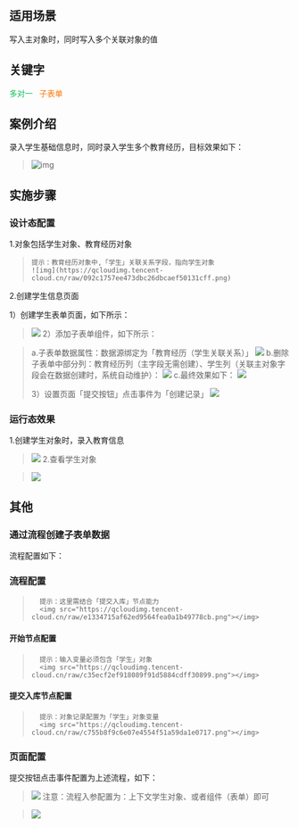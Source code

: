 ## 适用场景

写入主对象时，同时写入多个关联对象的值

## 关键字

<font color ="#0abf5b">多对一&nbsp;&nbsp;</font>
<font color ="#ff7200">子表单</font>

## 案例介绍

录入学生基础信息时，同时录入学生多个教育经历，目标效果如下：

>![img](https://qcloudimg.tencent-cloud.cn/raw/f4de8fcbcc8e81f3700f1f2ca82ee6de.png)
## 实施步骤

### 设计态配置

1.对象包括学生对象、教育经历对象

>     提示：教育经历对象中,「学生」关联关系字段，指向学生对象
>     ![img](https://qcloudimg.tencent-cloud.cn/raw/092c1757ee473dbc26dbcaef50131cff.png)
2.创建学生信息页面

1）创建学生表单页面，如下所示：

> <img src="https://qcloudimg.tencent-cloud.cn/raw/9f89ba07188b79c294869106df9be5bb.png"></img>
2）添加子表单组件，如下所示：

> a.子表单数据属性：数据源绑定为「教育经历（学生关联关系）」
> <img src="https://qcloudimg.tencent-cloud.cn/raw/01efdce2377f1ea8a228ce72eed25c97.png"></img>
> b.删除子表单中部分列：教育经历列（主字段无需创建）、学生列（关联主对象字段会在数据创建时，系统自动维护）：
> <img src="https://qcloudimg.tencent-cloud.cn/raw/15377cccf41a29a9648b76b465c21194.png"></img>
> c.最终效果如下：
> <img src="https://qcloudimg.tencent-cloud.cn/raw/4faa624b9637f704eaf8378c4fe4642d.png"></img>
>
> 3）设置页面「提交按钮」点击事件为「创建记录」
> <img src="https://qcloudimg.tencent-cloud.cn/raw/cb1f65163242785f1e8a5407221ebf2d.png"></img>
### 运行态效果

1.创建学生对象时，录入教育信息

> <img src="https://qcloudimg.tencent-cloud.cn/raw/738c2850227863d6aff2e129df6550f1.png"></img>
2.查看学生对象

> <img src="https://qcloudimg.tencent-cloud.cn/raw/950a6b342c50c28820399eb04873cd18.png"></img>
## 其他

### 通过流程创建子表单数据

流程配置如下：

### 流程配置

>       提示：这里需结合「提交入库」节点能力
>       <img src="https://qcloudimg.tencent-cloud.cn/raw/e1334715af62ed9564fea0a1b49778cb.png"></img>
#### 开始节点配置

>       提示：输入变量必须包含「学生」对象
>       <img src="https://qcloudimg.tencent-cloud.cn/raw/c35ecf2ef918089f91d5884cdff30899.png"></img>
#### 提交入库节点配置

>       提示：对象记录配置为「学生」对象变量
>       <img src="https://qcloudimg.tencent-cloud.cn/raw/c755b8f9c6e07e4554f51a59da1e0717.png"></img>
### 页面配置

提交按钮点击事件配置为上述流程，如下：

> <img src="https://qcloudimg.tencent-cloud.cn/raw/286d99cb325f4f28db06489f1f712358.jpg"></img>
注意：流程入参配置为：上下文学生对象、或者组件（表单）即可

> <img src="https://qcloudimg.tencent-cloud.cn/raw/104d59dbc360320ba3c546b57e25e4bb.jpg"></img>
